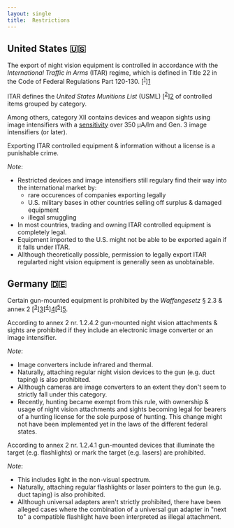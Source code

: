 ```yaml
---
layout: single
title:  Restrictions
---
```


## United States 🇺🇸

The export of night vision equipment is controlled in accordance with the
*International Traffic in Arms* (ITAR) regime, which is defined in Title 22
in the Code of Federal Regulations Part 120-130. [<sup>[1]</sup>][1]

ITAR defines the *United States Munitions List* (USML) [<sup>[2]</sup>][2] of
controlled items grouped by category.

Among others, category XII contains devices and weapon sights
using image intensifiers with a [sensitivity][x1] over 350 μA/lm
and Gen. 3 image intensifiers (or later).

Exporting ITAR controlled equipment & information without a license is a punishable crime.

*Note*:
* Restricted devices and image intensifiers still regulary find their way into the international
market by:
  * rare occurences of companies exporting legally
  * U.S. military bases in other countries selling off surplus & damaged equipment
  * illegal smuggling
* In most countries, trading and owning ITAR controlled equipment is completely legal.
* Equipment imported to the U.S. might not be able to be exported again if it falls under ITAR.
* Allthough theoretically possible, permission to legally export ITAR regularted night vision
equipment is generally seen as unobtainable.

## Germany 🇩🇪

Certain gun-mounted equipment is prohibited by the *Waffengesetz* § 2.3 & annex 2 [<sup>[3]</sup>][3][<sup>[4]</sup>][4][<sup>[5]</sup>][5].

According to annex 2 nr. 1.2.4.2 gun-mounted night vision attachments & sights are prohibited
if they include an electronic image converter or an image intensifier.

*Note*:
* Image converters include infrared and thermal.
* Naturally, attaching regular night vision devices to the gun (e.g. duct taping)
is also prohibited.
* Allthough cameras are image converters to an extent they don't seem to strictly fall under this category.
* Recently, hunting became exempt from this rule, with ownership & usage of night vision attachments
and sights becoming legal for bearers of a hunting license for the sole purpose of hunting.
This change might not have been implemented yet in the laws of the different federal states.

According to annex 2 nr. 1.2.4.1 gun-mounted devices that illuminate the target (e.g. flashlights)
or mark the target (e.g. lasers) are prohibited.

*Note*:
* This includes light in the non-visual spectrum.
* Naturally, attaching regular flashlights or laser pointers to the gun (e.g. duct taping)
is also prohibited.
* Allthough universal adapters aren't strictly prohibited, there have been alleged cases
where the combination of a universal gun adapter in "next to" a compatible flashlight
have been interpreted as illegal attachment.

[1]: https://nightvisionuniverse.com/pages/export-regulations
[2]: https://www.govinfo.gov/content/pkg/CFR-2020-title22-vol1/pdf/CFR-2020-title22-vol1-sec121-1.pdf
[3]: https://www.gesetze-im-internet.de/waffg_2002/__2.html
[4]: https://www.gesetze-im-internet.de/waffg_2002/anlage_2.html
[5]: https://www.bka.de/SharedDocs/Downloads/DE/UnsereAufgaben/Aufgabenbereiche/Waffen/MerkblattNachtsichtvor_aufsatzgeraete.pdf

[x1]: https://nv-intl.com/wiki/measurements#photocathode-sensitivity
